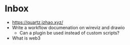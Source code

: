 # Inbox

- https://quartz.jzhao.xyz/
- Write a workflow documenation on wireviz and drawio
	- Can a plugin be used instead of custom scripts?
- What is web3
